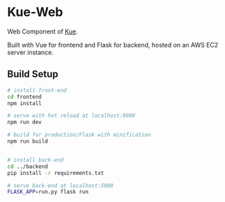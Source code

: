 # Kue-Web

Web Component of [Kue](https://github.com/YingjieQiao/kue).

Built with Vue for frontend and Flask for backend, hosted on an AWS EC2 server instance.
<!-- 
![landingpage](https://user-images.githubusercontent.com/49013092/101913724-53e23e00-3bfe-11eb-9fec-5c641bc536e5.png) -->


## Build Setup

``` bash
# install front-end
cd frontend
npm install

# serve with hot reload at localhost:8080
npm run dev

# build for production/Flask with minification
npm run build


# install back-end
cd ../backend
pip install -r requirements.txt

# serve back-end at localhost:5000
FLASK_APP=run.py flask run
```

